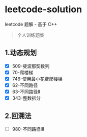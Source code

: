 # leetcode-solution
leetcode 题解 - 基于 C++
> 个人训练题集

## 1.动态规划
- [x] 509-斐波那契数列
- [x] 70-爬楼梯
- [x] 746-使用最小花费爬楼梯
- [x] 62-不同路径
- [x] 63-不同路径II
- [x] 343-整数拆分

## 2.回溯法
- [ ] 980-不同路径III
